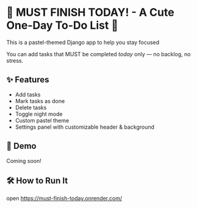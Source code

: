 # 🌸 MUST FINISH TODAY! - A Cute One-Day To-Do List 🐇
This is a pastel-themed Django app to help you stay focused

You can add tasks that MUST be completed *today* only — no backlog, no stress.

## ✨ Features
- Add tasks
- Mark tasks as done
- Delete tasks
- Toggle night mode
- Custom pastel theme
- Settings panel with customizable header & background

## 📸 Demo

Coming soon!

## 🛠 How to Run It
open https://must-finish-today.onrender.com/
